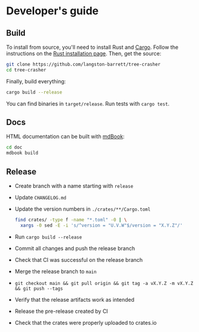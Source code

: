 # Developer's guide

## Build

To install from source, you'll need to install Rust and [Cargo][cargo]. Follow
the instructions on the [Rust installation page][install-rust]. Then, get
the source:

```bash
git clone https://github.com/langston-barrett/tree-crasher
cd tree-crasher
```

Finally, build everything:

```bash
cargo build --release
```

You can find binaries in `target/release`. Run tests with `cargo test`.

[cargo]: https://doc.rust-lang.org/cargo/
[install-rust]: https://www.rust-lang.org/tools/install

## Docs

HTML documentation can be built with [mdBook][mdbook]:

```sh
cd doc
mdbook build
```

[mdbook]: https://rust-lang.github.io/mdBook/

## Release

- Create branch with a name starting with `release`
- Update `CHANGELOG.md`
- Update the version numbers in `./crates/**/Cargo.toml`

  ```sh
  find crates/ -type f -name "*.toml" -0 | \
    xargs -0 sed -E -i 's/^version = "U.V.W"$/version = "X.Y.Z"/'
  ```

- Run `cargo build --release`
- Commit all changes and push the release branch
- Check that CI was successful on the release branch
- Merge the release branch to `main`
- `git checkout main && git pull origin && git tag -a vX.Y.Z -m vX.Y.Z && git push --tags`
- Verify that the release artifacts work as intended
- Release the pre-release created by CI
- Check that the crates were properly uploaded to crates.io
